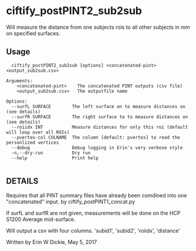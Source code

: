 # ciftify_postPINT2_sub2sub

Will measure the distance from one subjects rois to all other subjects in mm on specified surfaces.

## Usage 
```
  ciftify_postPINT2_sub2sub [options] <concatenated-pint> <output_sub2sub.csv>

Arguments:
    <concatenated-pint>    The concatenated PINT outputs (csv file)
    <output_sub2sub.csv>   The outputfile name

Options:
  --surfL SURFACE        The left surface on to measure distances on (see details)
  --surfR SURFACE        The right surface to to measure distances on (see details)
  --roiidx INT           Measure distances for only this roi (default will loop over all ROIs)
  --pvertex-col COLNAME  The column [default: pvertex] to read the personlized vertices
  --debug                Debug logging in Erin's very verbose style
  -n,--dry-run           Dry run
  --help                 Print help


```
## DETAILS 
Requires that all PINT summary files have already been comdined into one
"concatenated" input. by ciftify_postPINT1_concat.py

If surfL and surfR are not given, measurements will be done on the
HCP S1200 Average mid-surface.

Will output a csv with four columns. 'subid1', 'subid2', 'roiidx', 'distance'

Written by Erin W Dickie, May 5, 2017
